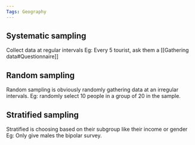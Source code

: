 ```yaml
---
Tags: Geography
---
```


## Systematic sampling
Collect data at regular intervals
Eg: Every 5 tourist, ask them a [[Gathering data#Questionnaire]]

## Random sampling
Random sampling is obviously randomly gathering data at an irregular intervals.
Eg: randomly select 10 people in a group of 20 in the sample.

## Stratified sampling
Stratified is choosing based on their subgroup like their income or gender
Eg: Only give males the bipolar survey.